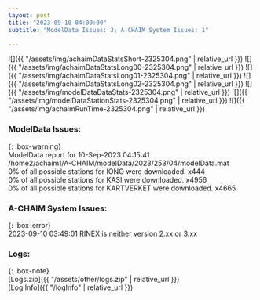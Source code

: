 ```yaml
---
layout: post
title: "2023-09-10 04:00:00"
subtitle: "ModelData Issues: 3; A-CHAIM System Issues: 1"

---
```


![]({{ "/assets/img/achaimDataStatsShort-2325304.png" | relative_url }})
![]({{ "/assets/img/achaimDataStatsLong00-2325304.png" | relative_url }})
![]({{ "/assets/img/achaimDataStatsLong01-2325304.png" | relative_url }})
![]({{ "/assets/img/achaimDataStatsLong02-2325304.png" | relative_url }})
![]({{ "/assets/img/modelDataDataStats-2325304.png" | relative_url }})
![]({{ "/assets/img/modelDataStationStats-2325304.png" | relative_url }})
![]({{ "/assets/img/achaimRunTime-2325304.png" | relative_url }})


### ModelData Issues:  
  
{: .box-warning}  
 ModelData report for 10-Sep-2023 04:15:41   
 /home2/achaim1/A-CHAIM/modelData/2023/253/04/modelData.mat   
 0% of all possible stations for IONO were downloaded. x444   
 0% of all possible stations for KASI were downloaded. x4956   
 0% of all possible stations for KARTVERKET were downloaded. x4665   
  
### A-CHAIM System Issues:  
  
{: .box-error}  
2023-09-10 03:49:01 RINEX is neither version 2.xx or 3.xx  

### Logs:  
  
{: .box-note}  
[Logs.zip]({{ "/assets/other/logs.zip" | relative_url }})  
[Log Info]({{ "/logInfo" | relative_url }})  
